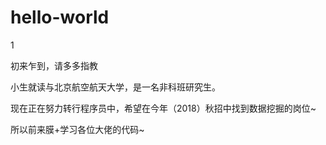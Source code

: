 # hello-world
1

初来乍到，请多多指教

小生就读与北京航空航天大学，是一名非科班研究生。

现在正在努力转行程序员中，希望在今年（2018）秋招中找到数据挖掘的岗位~

所以前来膜+学习各位大佬的代码~
